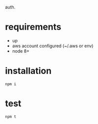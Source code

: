 auth.

# requirements

- up
- aws account configured (~/.aws or env)
- node 8+

# installation

```
npm i
```

# test

```
npm t
```
